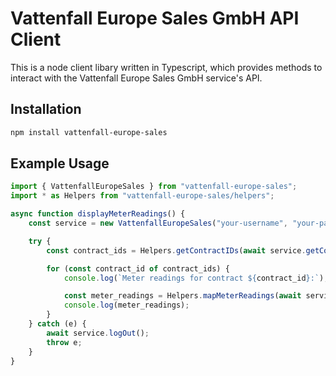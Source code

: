# Vattenfall Europe Sales GmbH API Client

This is a node client libary written in Typescript, which provides methods to interact with the Vattenfall Europe Sales GmbH service's API.

## Installation

```bash
npm install vattenfall-europe-sales
```

## Example Usage

```typescript
import { VattenfallEuropeSales } from "vattenfall-europe-sales";
import * as Helpers from "vattenfall-europe-sales/helpers";

async function displayMeterReadings() {
    const service = new VattenfallEuropeSales("your-username", "your-password");

    try {
        const contract_ids = Helpers.getContractIDs(await service.getContractList());

        for (const contract_id of contract_ids) {
            console.log(`Meter readings for contract ${contract_id}:`);

            const meter_readings = Helpers.mapMeterReadings(await service.getMeterReadings(contract_id));
            console.log(meter_readings);
        }
    } catch (e) {
        await service.logOut();
        throw e;
    }
}
```
